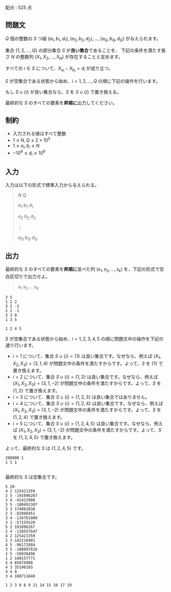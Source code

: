 配点 : $525$ 点

## 問題文

$Q$ 個の整数の $3$ つ組 $(a_1, b_1, d_1), (a_2, b_2, d_2), \ldots, (a_Q, b_Q, d_Q)$ が与えられます。

集合 $\lbrace 1, 2, \ldots, Q\rbrace$ の部分集合 $S$ が**良い集合**であることを、
下記の条件を満たす長さ $N$ の整数列 $(X_1, X_2, \ldots, X_N)$ が存在することと定めます。

すべての $i \in S$ について、$X_{a_i} - X_{b_i} = d_i$ が成り立つ。

$S$ が空集合である状態から始め、$i = 1, 2, \ldots, Q$ の順に下記の操作を行います。

もし $S \cup \lbrace i \rbrace$ が良い集合なら、$S$ を $S \cup \lbrace i \rbrace$ で置き換える。

最終的な $S$ のすべての要素を**昇順に**出力してください。

## 制約

- 入力される値はすべて整数
- $1 \leq N, Q \leq 2 \times 10^5$
- $1 \leq a_i, b_i \leq N$
- $-10^9 \leq d_i \leq 10^9$

## 入力

入力は以下の形式で標準入力から与えられる。

> $N$ $Q$
> 
> $a_1$ $b_1$ $d_1$
> 
> $a_2$ $b_2$ $d_2$
> 
> $\vdots$
> 
> $a_Q$ $b_Q$ $d_Q$

## 出力

最終的な $S$ のすべての要素を**昇順に**並べた列 $(s_1, s_2, \ldots, s_k)$ を、下記の形式で空白区切りで出力せよ。

> $s_1$ $s_2$ $\ldots$ $s_k$

```input1
3 5
1 2 2
3 2 -3
2 1 -1
3 3 0
1 3 5
```

```output1
1 2 4 5
```

$S$ が空集合である状態から始め、$i = 1, 2, 3, 4, 5$ の順に問題文中の操作を下記の通り行います。

- $i = 1$ について、集合 $S \cup \lbrace i \rbrace = \lbrace 1 \rbrace$ は良い集合です。なぜなら、例えば $(X_1, X_2, X_3) = (3, 1, 4)$ が問題文中の条件を満たすからです。よって、$S$ を $\lbrace 1\rbrace$ で置き換えます。
- $i = 2$ について、集合 $S \cup \lbrace i \rbrace = \lbrace 1, 2 \rbrace$ は良い集合です。なぜなら、例えば $(X_1, X_2, X_3) = (3, 1, -2)$ が問題文中の条件を満たすからです。よって、$S$ を $\lbrace 1, 2\rbrace$ で置き換えます。
- $i = 3$ について、集合 $S \cup \lbrace i \rbrace = \lbrace 1, 2, 3 \rbrace$ は良い集合ではありません。
- $i = 4$ について、集合 $S \cup \lbrace i \rbrace = \lbrace 1, 2, 4 \rbrace$ は良い集合です。なぜなら、例えば $(X_1, X_2, X_3) = (3, 1, -2)$ が問題文中の条件を満たすからです。よって、$S$ を $\lbrace 1, 2, 4\rbrace$ で置き換えます。
- $i = 5$ について、集合 $S \cup \lbrace i \rbrace = \lbrace 1, 2, 4, 5 \rbrace$ は良い集合です。なぜなら、例えば $(X_1, X_2, X_3) = (3, 1, -2)$ が問題文中の条件を満たすからです。よって、$S$ を $\lbrace 1, 2, 4, 5\rbrace$ で置き換えます。

よって、最終的な $S$ は $\lbrace 1, 2, 4, 5\rbrace$ です。

```input2
200000 1
1 1 1
```

```output2

```

最終的な $S$ は空集合です。

```input3
5 20
4 2 125421359
2 5 -191096267
3 4 -42422908
3 5 -180492387
3 3 174861038
2 3 -82998451
3 4 -134761089
3 1 -57159320
5 2 191096267
2 4 -120557647
4 2 125421359
2 3 142216401
4 5 -96172984
3 5 -108097816
1 5 -50938496
1 2 140157771
5 4 65674908
4 3 35196193
4 4 0
3 4 188711840
```

```output3
1 2 3 6 8 9 11 14 15 16 17 19
```